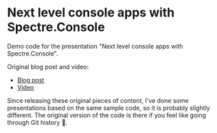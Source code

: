 # Next level console apps with Spectre.Console

Demo code for the presentation "Next level console apps with Spectre.Console".

Original blog post and video:

- [Blog post](https://blog.codingmilitia.com/2021/07/27/next-level-console-apps-with-spectre-console/)
- [Video](https://www.youtube.com/watch?v=R55V2nHC9jA)

Since releasing these original pieces of content, I've done some presentations based on the same sample code, so it is probably slightly different.
The original version of the code is there if you feel like going through Git history 🙂.
